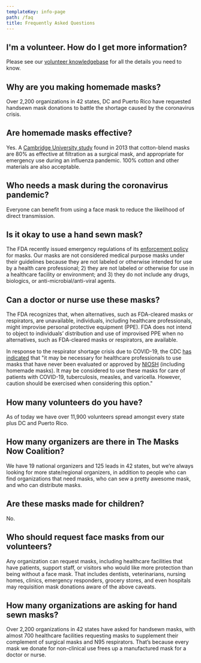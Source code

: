 ```yaml
---
templateKey: info-page
path: /faq
title: Frequently Asked Questions
---
```

## I'm a volunteer. How do I get more information?

Please see our [volunteer knowledgebase](https://rosiesews.freshdesk.com/support/home) for all the details you need to know.

## Why are you making homemade masks?

Over 2,200 organizations in 42 states, DC and Puerto Rico have requested handsewn mask donations to battle the shortage caused by the coronavirus crisis. 

## Are homemade masks effective?

Yes. A [Cambridge University study](https://www.documentcloud.org/documents/6818856-Testing-the-Efficacy-of-Homemade-Masks-2013.html#pages) found in 2013 that cotton-blend masks are 80% as effective at filtration as a surgical mask, and appropriate for emergency use during an influenza pandemic. 100% cotton and other materials are also acceptable.

## Who needs a mask during the coronavirus pandemic?

Everyone can benefit from using a face mask to reduce the likelihood of direct transmission.

## Is it okay to use a hand sewn mask?

The FDA recently issued emergency regulations of its [enforcement policy](https://www.fda.gov/regulatory-information/search-fda-guidance-documents/enforcement-policy-face-masks-and-respirators-during-coronavirus-disease-covid-19-public-health) for masks. Our masks are not considered medical purpose masks under their guidelines because they are not labeled or otherwise intended for use by a health care professional; 2) they are not labeled or otherwise for use in a healthcare facility or environment; and 3) they do not include any drugs, biologics, or anti-microbial/anti-viral agents.

## Can a doctor or nurse use these masks?

The FDA recognizes that, when alternatives, such as FDA-cleared masks or respirators, are unavailable, individuals, including healthcare professionals, might improvise personal protective equipment (PPE). FDA does not intend to object to individuals’ distribution and use of improvised PPE when no alternatives, such as FDA-cleared masks or respirators, are available. 

In response to the respirator shortage crisis due to COVID-19, the CDC [has indicated](https://www.cdc.gov/coronavirus/2019-ncov/hcp/respirators-strategy/crisis-alternate-strategies.html) that "it may be necessary for healthcare professionals to use masks that have never been evaluated or approved by [NIOSH](https://www.cdc.gov/coronavirus/2019-ncov/hcp/ppe-strategy/face-masks.html) (including homemade masks).  It may be considered to use these masks for care of patients with COVID-19, tuberculosis, measles, and varicella. However, caution should be exercised when considering this option."

## How many volunteers do you have?

As of today we have over 11,900 volunteers spread amongst every state plus DC and Puerto Rico.

## How many organizers are there in The Masks Now Coalition?

We have 19 national organizers and 125 leads in 42 states, but we’re always looking for more state/regional organizers, in addition to people who can find organizations that need masks, who can sew a pretty awesome mask, and who can distribute masks.

## Are these masks made for children?

No.

## Who should request face masks from our volunteers?

Any organization can request masks, including healthcare facilities that have patients, support staff, or visitors who would like more protection than being without a face mask. That includes dentists, veterinarians, nursing homes, clinics, emergency responders, grocery stores, and even hospitals may requisition mask donations aware of the above caveats.

## How many organizations are asking for hand sewn masks?

Over 2,200 organizations in 42 states have asked for handsewn masks, with almost 700 healthcare facilities requesting masks to supplement their complement of surgical masks and N95 respirators. That’s because every mask we donate for non-clinical use frees up a manufactured mask for a doctor or nurse.